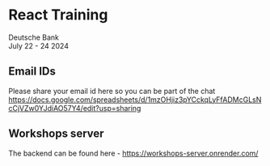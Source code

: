 # React Training

Deutsche Bank  
July 22 - 24 2024

## Email IDs

Please share your email id here so you can be part of the chat
https://docs.google.com/spreadsheets/d/1mzOHjiz3pYCckqLyFfADMcGLsNcCjVZw0YJdiAO57Y4/edit?usp=sharing

## Workshops server
The backend can be found here - https://workshops-server.onrender.com/